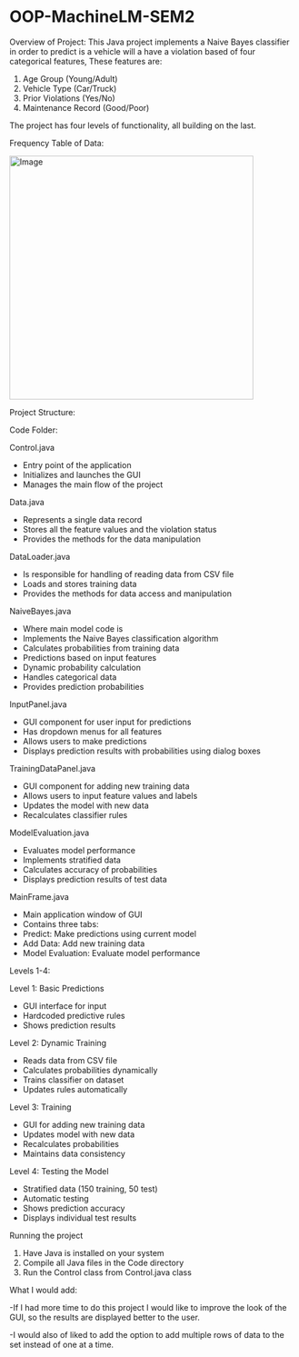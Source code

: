# OOP-MachineLM-SEM2

Overview of Project:
This Java project implements a Naive Bayes classifier in order to predict is a vehicle will a have a violation based of four categorical features, These features are:
1. Age Group (Young/Adult)
2. Vehicle Type (Car/Truck)
3. Prior Violations (Yes/No)
4. Maintenance Record (Good/Poor)

The project has four levels of functionality, all building on the last.

Frequency Table of Data:

<img width="429" alt="Image" src="https://github.com/user-attachments/assets/0ee8c9e7-de41-4e17-848c-17769c236e0a" />


Project Structure:

Code Folder:

Control.java
- Entry point of the application
- Initializes and launches the GUI
- Manages the main flow of the project

Data.java
- Represents a single data record
- Stores all the feature values and the violation status
- Provides the methods for the data manipulation

DataLoader.java
- Is responsible for handling of reading data from CSV file
- Loads and stores training data
- Provides the methods for data access and manipulation

NaiveBayes.java
- Where main model code is
- Implements the Naive Bayes classification algorithm
- Calculates probabilities from training data
- Predictions based on input features
- Dynamic probability calculation
- Handles categorical data
- Provides prediction probabilities

InputPanel.java
- GUI component for user input for predictions
- Has dropdown menus for all features
- Allows users to make predictions
- Displays prediction results with probabilities using dialog boxes

TrainingDataPanel.java
- GUI component for adding new training data
- Allows users to input feature values and labels
- Updates the model with new data
- Recalculates classifier rules

ModelEvaluation.java
- Evaluates model performance
- Implements stratified data
- Calculates accuracy of probabilities
- Displays prediction results of test data

MainFrame.java
- Main application window of GUI
- Contains three tabs:
- Predict: Make predictions using current model
- Add Data: Add new training data
- Model Evaluation: Evaluate model performance



Levels 1-4:

Level 1: Basic Predictions
- GUI interface for input
- Hardcoded predictive rules
- Shows prediction results

Level 2: Dynamic Training
- Reads data from CSV file
- Calculates probabilities dynamically
- Trains classifier on dataset
- Updates rules automatically

Level 3: Training
- GUI for adding new training data
- Updates model with new data
- Recalculates probabilities
- Maintains data consistency

Level 4: Testing the Model
- Stratified data (150 training, 50 test)
- Automatic testing
- Shows prediction accuracy
- Displays individual test results

Running the project
1. Have Java is installed on your system
2. Compile all Java files in the Code directory
3. Run the Control class from Control.java class

What I would add:

-If I had more time to do this project I would like to improve the look of the GUI, so the results are displayed better to the user.

-I would also of liked to add the option to add multiple rows of data to the set instead of one at a time.
